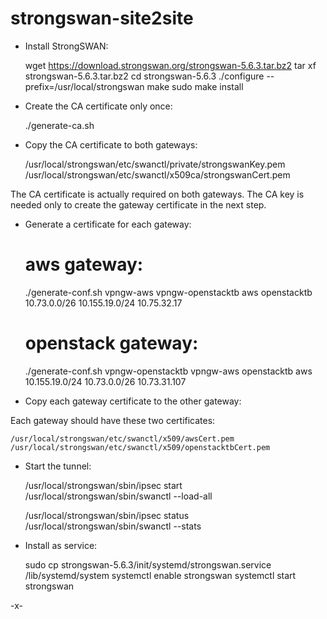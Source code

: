 # strongswan-site2site

- Install StrongSWAN:

    wget https://download.strongswan.org/strongswan-5.6.3.tar.bz2
    tar xf strongswan-5.6.3.tar.bz2
    cd strongswan-5.6.3
    ./configure --prefix=/usr/local/strongswan
    make
    sudo make install

- Create the CA certificate only once:

    ./generate-ca.sh

- Copy the CA certificate to both gateways:

    /usr/local/strongswan/etc/swanctl/private/strongswanKey.pem
    /usr/local/strongswan/etc/swanctl/x509ca/strongswanCert.pem

The CA certificate is actually required on both gateways.
The CA key is needed only to create the gateway certificate in the next step.

- Generate a certificate for each gateway:

    # aws gateway:
    ./generate-conf.sh vpngw-aws         vpngw-openstacktb aws         openstacktb 10.73.0.0/26   10.155.19.0/24 10.75.32.17

    # openstack gateway:
    ./generate-conf.sh vpngw-openstacktb vpngw-aws         openstacktb aws         10.155.19.0/24 10.73.0.0/26   10.73.31.107

- Copy each gateway certificate to the other gateway:

Each gateway should have these two certificates:

    /usr/local/strongswan/etc/swanctl/x509/awsCert.pem
    /usr/local/strongswan/etc/swanctl/x509/openstacktbCert.pem

- Start the tunnel:

    /usr/local/strongswan/sbin/ipsec start
    /usr/local/strongswan/sbin/swanctl --load-all

    /usr/local/strongswan/sbin/ipsec status
    /usr/local/strongswan/sbin/swanctl --stats

- Install as service:

    sudo cp strongswan-5.6.3/init/systemd/strongswan.service /lib/systemd/system
    systemctl enable strongswan
    systemctl start strongswan

-x-

